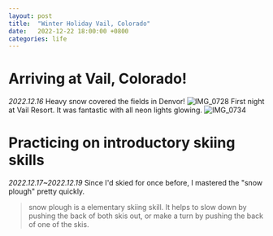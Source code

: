 ```yaml
---
layout: post
title:  "Winter Holiday Vail, Colorado"
date:   2022-12-22 18:00:00 +0800
categories: life
---
```

# Arriving at Vail, Colorado!
*2022.12.16*
Heavy snow covered the fields in Denvor!
![IMG_0728](https://user-images.githubusercontent.com/60023638/209323372-d8ccb996-8219-4989-9dd2-47636764abb4.JPG)
First night at Vail Resort. It was fantastic with all neon lights glowing.
![IMG_0734](https://user-images.githubusercontent.com/60023638/209323625-b4f5642e-4bbc-438c-a5c1-ee0f56cbc1aa.JPG)

# Practicing on introductory skiing skills
*2022.12.17~2022.12.19*
Since I'd skied for once before, I mastered the "snow plough" pretty quickly.
>  snow plough is a elementary skiing skill. It helps to slow down by pushing the back of both skis out, or make a turn by pushing the back of one of the skis.

